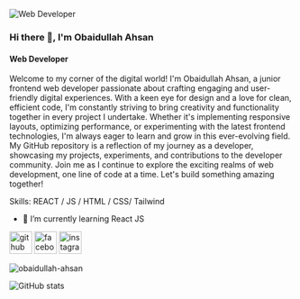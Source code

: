 ![Web Developer](https://i.ibb.co/5BZmRdD/IMG-5202.jpg)
### Hi there 👋, I'm Obaidullah Ahsan
#### Web Developer

Welcome to my corner of the digital world! I'm Obaidullah Ahsan, a junior frontend web developer passionate about crafting engaging and user-friendly digital experiences. With a keen eye for design and a love for clean, efficient code, I'm constantly striving to bring creativity and functionality together in every project I undertake. Whether it's implementing responsive layouts, optimizing performance, or experimenting with the latest frontend technologies, I'm always eager to learn and grow in this ever-evolving field. My GitHub repository is a reflection of my journey as a developer, showcasing my projects, experiments, and contributions to the developer community. Join me as I continue to explore the exciting realms of web development, one line of code at a time. Let's build something amazing together!

Skills: REACT / JS / HTML / CSS/ Tailwind

- 🌱 I’m currently learning React JS 


[<img src='https://cdn.jsdelivr.net/npm/simple-icons@3.0.1/icons/github.svg' alt='github' height='40'>](https://github.com/Obaidullah-ahsan)  [<img src='https://cdn.jsdelivr.net/npm/simple-icons@3.0.1/icons/facebook.svg' alt='facebook' height='40'>](https://www.facebook.com/obaidullahahsan.567)  [<img src='https://cdn.jsdelivr.net/npm/simple-icons@3.0.1/icons/instagram.svg' alt='instagram' height='40'>](https://www.instagram.com/call.me_obaidul/) 
<p align="left"> <img src="https://komarev.com/ghpvc/?username=obaidullah-ahsan&label=Profile%20views&color=0e75b6&style=flat" alt="obaidullah-ahsan" /> </p>

![GitHub stats](https://github-readme-stats.vercel.app/api?username=Obaidullah-ahsan&show_icons=true)  

